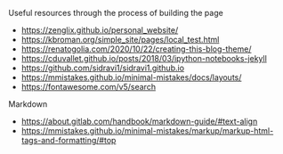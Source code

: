 Useful resources through the process of building the page
- https://zenglix.github.io/personal_website/
- https://kbroman.org/simple_site/pages/local_test.html
- https://renatogolia.com/2020/10/22/creating-this-blog-theme/
- https://cduvallet.github.io/posts/2018/03/ipython-notebooks-jekyll
- https://github.com/sidravi1/sidravi1.github.io
- https://mmistakes.github.io/minimal-mistakes/docs/layouts/
- https://fontawesome.com/v5/search

Markdown
- https://about.gitlab.com/handbook/markdown-guide/#text-align
- https://mmistakes.github.io/minimal-mistakes/markup/markup-html-tags-and-formatting/#top